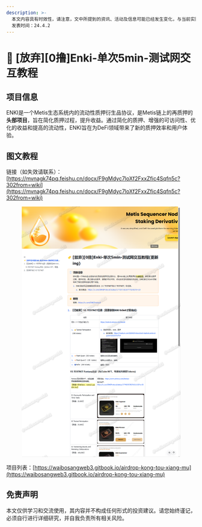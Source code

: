 ```yaml
---
description: >-
  本文内容具有时效性，请注意，文中所提到的资讯、活动及信息可能已经发生变化，与当前实际情况有所不同。我们建议您在做出任何决策之前，始终进行自主研究和验证。
  发表时间：24.4.2
---
```


# 🤬 \[放弃]\[0撸]Enki-单次5min-测试网交互教程

## **项目信息**

ENKI是一个Metis生态系统内的流动性质押衍生品协议，是Metis链上的再质押的**头部项目**，旨在简化质押过程，提升收益。通过简化的质押、增强的可访问性、优化的收益和提高的流动性，ENKI旨在为DeFi领域带来了新的质押效率和用户体验。

## 图文教程

链接（如失效请联系）：[https://mvnagk74pq.feishu.cn/docx/F9gMdyc7loXf2FxxZfic4Sqfn5c?302from=wiki](https://mvnagk74pq.feishu.cn/docx/F9gMdyc7loXf2FxxZfic4Sqfn5c?302from=wiki)

<figure><img src="../.gitbook/assets/image (1) (1) (1).png" alt=""><figcaption></figcaption></figure>

项目列表：[https://waibosangweb3.gitbook.io/airdrop-kong-tou-xiang-mu](https://waibosangweb3.gitbook.io/airdrop-kong-tou-xiang-mu)

## 免责声明 <a href="#mian-ze-sheng-ming" id="mian-ze-sheng-ming"></a>

本文仅供学习和交流使用，其内容并不构成任何形式的投资建议。请您始终谨记，必须自行进行详细研究，并自我负责所有相关风险。
